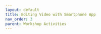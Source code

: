 ```yaml
---
layout: default
title: Editing Video with Smartphone App
nav_order: 3
parent: Workshop Activities
---
```

